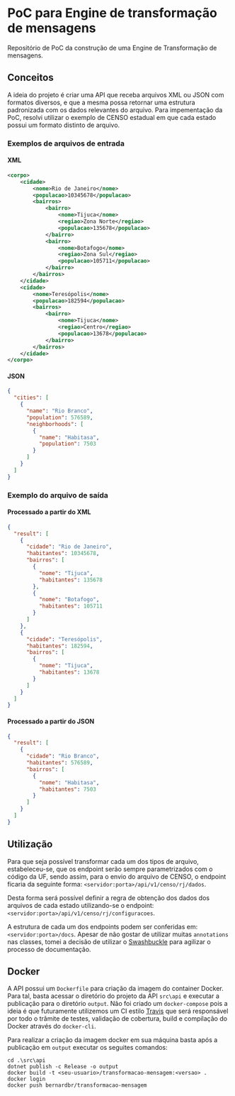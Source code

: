 # PoC para Engine de transformação de mensagens

Repositório de PoC da construção de uma Engine de Transformação de mensagens.

## Conceitos

A ideia do projeto é criar uma API que receba arquivos XML ou JSON com formatos diversos, e que a mesma possa retornar uma estrutura padronizada com os dados relevantes do arquivo. Para impementação da PoC, resolvi utilizar o exemplo de CENSO estadual em que cada estado possui um formato distinto de arquivo.

### Exemplos de arquivos de entrada

#### XML

```xml
<corpo>
    <cidade>
        <nome>Rio de Janeiro</nome>
        <populacao>10345678</populacao>
        <bairros>
            <bairro>
                <nome>Tijuca</nome>
                <regiao>Zona Norte</regiao>
                <populacao>135678</populacao>
            </bairro>
            <bairro>
                <nome>Botafogo</nome>
                <regiao>Zona Sul</regiao>
                <populacao>105711</populacao>
            </bairro>
        </bairros>
    </cidade>
    <cidade>
        <nome>Teresópolis</nome>
        <populacao>182594</populacao>
        <bairros>
            <bairro>
                <nome>Tijuca</nome>
                <regiao>Centro</regiao>
                <populacao>13678</populacao>
            </bairro>
        </bairros>
    </cidade>
</corpo>
```

#### JSON

```json
{
  "cities": [
    {
      "name": "Rio Branco",
      "population": 576589,
      "neighborhoods": [
        {
          "name": "Habitasa",
          "population": 7503
        }
      ]
    }
  ]
}
```

### Exemplo do arquivo de saída

#### Processado a partir do XML

```json
{
  "result": [
    {
      "cidade": "Rio de Janeiro",
      "habitantes": 10345678,
      "bairros": [
        {
          "nome": "Tijuca",
          "habitantes": 135678
        },
        {
          "nome": "Botafogo",
          "habitantes": 105711
        }
      ]
    },
    {
      "cidade": "Teresópolis",
      "habitantes": 182594,
      "bairros": [
        {
          "nome": "Tijuca",
          "habitantes": 13678
        }
      ]
    }
  ]
}
```

#### Processado a partir do JSON

```json
{
  "result": [
    {
      "cidade": "Rio Branco",
      "habitantes": 576589,
      "bairros": [
        {
          "nome": "Habitasa",
          "habitantes": 7503
        }
      ]
    }
  ]
}
```

## Utilização

Para que seja possível transformar cada um dos tipos de arquivo, estabeleceu-se, que os endpoint serão sempre parametrizados com o código da UF, sendo assim, para o envio do arquivo de CENSO, o endpoint ficaria da seguinte forma: `<servidor:porta>/api/v1/censo/rj/dados`.

Desta forma será possível definir a regra de obtenção dos dados dos arquivos de cada estado utilizando-se o endpoint: `<servidor:porta>/api/v1/censo/rj/configuracoes`.

A estrutura de cada um dos endpoints podem ser conferidas em: `<servidor:porta>/docs`. Apesar de não gostar de utilizar muitas `annotations` nas classes, tomei a decisão de utilizar o [Swashbuckle](https://github.com/domaindrivendev/Swashbuckle) para agilizar o processo de documentação.

## Docker

A API possui um `Dockerfile` para criação da imagem do container Docker. Para tal, basta acessar o diretório do projeto da API `src\api` e executar a publicação para o diretório `output`. Não foi criado um `docker-compose` pois a ideia é que futuramente utilizemos um CI estilo [Travis](https://travis-ci.org/) que será responsável por todo o trâmite de testes, validação de cobertura, build e compilação do Docker através do `docker-cli`.

Para realizar a criação da imagem docker em sua máquina basta após a publicação em `output` executar os seguites comandos:

```shell
cd .\src\api
dotnet publish -c Release -o output
docker build -t <seu-usuario>/transformacao-mensagem:<versao> .
docker login
docker push bernardbr/transformacao-mensagem
```
